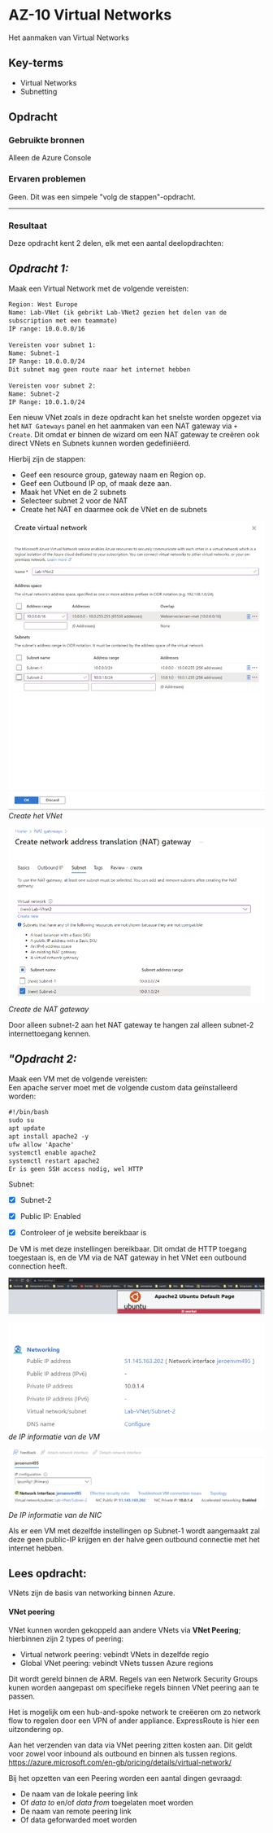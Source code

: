 # AZ-10 Virtual Networks
Het aanmaken van Virtual Networks

## Key-terms
- Virtual Networks
- Subnetting


## Opdracht
### Gebruikte bronnen
Alleen de Azure Console

### Ervaren problemen
Geen. Dit was een simpele "volg de stappen"-opdracht.
___
### Resultaat
Deze opdracht kent 2 delen, elk met een aantal deelopdrachten:  
## *Opdracht 1:*  
Maak een Virtual Network met de volgende vereisten:
```
Region: West Europe
Name: Lab-VNet (ik gebrikt Lab-VNet2 gezien het delen van de subscription met een teammate)
IP range: 10.0.0.0/16

Vereisten voor subnet 1:
Name: Subnet-1
IP Range: 10.0.0.0/24
Dit subnet mag geen route naar het internet hebben

Vereisten voor subnet 2:
Name: Subnet-2
IP Range: 10.0.1.0/24
``` 

Een nieuw VNet zoals in deze opdracht kan het snelste worden opgezet via het ```NAT Gateways``` panel en het aanmaken van een NAT gateway via ```+ Create```. Dit omdat er binnen de wizard om een NAT gateway te creëren ook direct VNets en Subnets kunnen worden gedefiniëerd. 

Hierbij zijn de stappen:
- Geef een resource group, gateway naam en Region op.
- Geef een Outbound IP op, of maak deze aan.
- Maak het VNet en de 2 subnets
- Selecteer subnet 2 voor de NAT
- Create het NAT en daarmee ook de VNet en de subnets

![Create het VNet](/00_includes/Cloud/VNet_subnets.png)
*Create het VNet*

![Create de NAT gateway](/00_includes/Cloud/VNet_Nat.png)
*Create de NAT gateway*

Door alleen subnet-2 aan het NAT gateway te hangen zal alleen subnet-2 internettoegang kennen.



## *"Opdracht 2:*   
Maak een VM met de volgende vereisten:  
Een apache server moet met de volgende custom data geïnstalleerd worden:
```
#!/bin/bash  
sudo su  
apt update  
apt install apache2 -y  
ufw allow 'Apache'  
systemctl enable apache2  
systemctl restart apache2  
Er is geen SSH access nodig, wel HTTP  
```
Subnet: 
- [x] Subnet-2  
- [x] Public IP: Enabled  
- [x] Controleer of je website bereikbaar is  


De VM is met deze instellingen bereikbaar.
Dit omdat de HTTP toegang toegestaan is, en de VM via de NAT gateway in het VNet een outbound connection heeft.

![De default page voor apache2](/00_includes/Cloud/opdracht10_2.png)

![De IP informatie van de VM](/00_includes/Cloud/IP_VM.png)
*de IP informatie van de VM*


![De IP informatie van de NIC](/00_includes/Cloud/IP_Interface.png)
*De IP informatie van de NIC* 

Als er een VM met dezelfde instellingen op Subnet-1 wordt aangemaakt zal deze geen public-IP krijgen en der halve geen outbound connectie met het internet hebben.

## Lees opdracht:
VNets zijn de basis van networking binnen Azure.

#### VNet peering
VNet kunnen worden gekoppeld aan andere VNets via **VNet Peering**; hierbinnen zijn 2 types of peering:
- Virtual network peering: vebindt VNets in dezelfde regio
- Global VNet peering: vebindt VNets tussen Azure regions

Dit wordt gereld binnen de ARM. Regels van een Network Security Groups kunen worden aangepast om specifieke regels binnen VNet peering aan te passen.

Het is mogelijk om een hub-and-spoke network te creëeren om zo network flow to regelen door een VPN of ander appliance. ExpressRoute is hier een uitzondering op.

Aan het verzenden van data via VNet peering zitten kosten aan. Dit geldt voor zowel voor inbound als outbound en binnen als tussen regions.  
 https://azure.microsoft.com/en-gb/pricing/details/virtual-network/

Bij het opzetten van een Peering worden een aantal dingen gevraagd:

- De naam van de lokale peering link
- Of *data to* en/of *data from* toegelaten moet worden
- De naam van remote peering link
- Of data geforwarded moet worden

